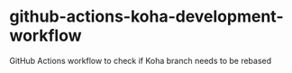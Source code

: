 # github-actions-koha-development-workflow
GitHub Actions workflow to check if Koha branch needs to be rebased
